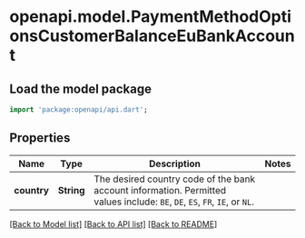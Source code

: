 # openapi.model.PaymentMethodOptionsCustomerBalanceEuBankAccount

## Load the model package
```dart
import 'package:openapi/api.dart';
```

## Properties
Name | Type | Description | Notes
------------ | ------------- | ------------- | -------------
**country** | **String** | The desired country code of the bank account information. Permitted values include: `BE`, `DE`, `ES`, `FR`, `IE`, or `NL`. | 

[[Back to Model list]](../README.md#documentation-for-models) [[Back to API list]](../README.md#documentation-for-api-endpoints) [[Back to README]](../README.md)


